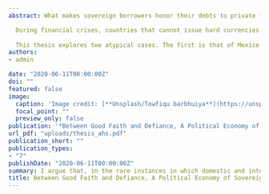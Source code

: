 ```yaml
---
abstract: What makes sovereign borrowers honor their debts to private foreign creditors? Why do private markets continue to lend to borrowers that have burned them in the past? The literature in economics suggests that there is a reputation mechanism in play, borrowers service their credit obligations because not doing so would limit their access to funds in the future. Though it is recognized that defaults occur and that domestic and international factors may play a role in these decisions, these potential influences have rarely been analyzed systematically and debtors tend to be characterized as a homogeneous and static group. 

  During financial crises, countries that cannot issue hard currencies are highly dependent on outside creditors as without continued funding their economies would collapse. During good times, rhetorical instruments either in support or defiance of global markets can be deployed by governments to serve a political agenda. However, this rarely translates into action, particularly so in the realm of finance. Countries usually service their commitments if they can and shy away from rattling markets without necessity. Why they stray from this well-trodden path in the few instances when they do is an issue this work would like to address. 
  
  This thesis explores two atypical cases. The first is that of Mexico which, under Vicente Fox in 2002, spearheaded efforts to disseminate the use of Collective Action Clauses (CACs) in emerging market sovereign bonds; reducing the momentum of a proposal for the creation of a formal mechanism to restructure sovereign debt. The second is Ecuador, which defaulted on its obligations to private creditors in 2008 and justified it by questioning the legitimacy of that debt rather than claiming an incapacity to pay. In both cases, bold moves regarding global private credit markets were taken without discernible economic or external pressure to do so. I argue that, in the rare instances in which domestic and international politics allow countries that are traditionally rule-takers to break that role, the way in which global financial markets are framed -- as promise or peril -- shapes their policies towards sovereign borrowing and restructuring.
authors:
- admin

date: "2020-06-11T00:00:00Z"
doi: ""
featured: false
image:
  caption: 'Image credit: [**Unsplash/Towfiqu barbhuiya**](https://unsplash.com/photos/cEzMOp5FtV4)'
  focal_point: ""
  preview_only: false
publication: '*Between Good Faith and Defiance, A Political Economy of Sovereign Debt in Latin America*'
url_pdf: "uploads/thesis_ahs.pdf"
publication_short: ""
publication_types:
- "7"
publishDate: "2020-06-11T00:00:00Z"
summary: I argue that, in the rare instances in which domestic and international politics allow countries that are traditionally rule-takers to break that role, the way in which global financial markets are framed - as promise or peril - shapes their policies towards sovereign borrowing and restructuring.
title: Between Good Faith and Defiance, A Political Economy of Sovereign Debt in Latin America
---
```


